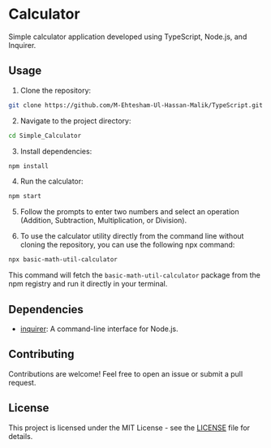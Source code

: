 
# Calculator

Simple calculator application developed using TypeScript, Node.js, and Inquirer.

## Usage

1. Clone the repository:

```bash
git clone https://github.com/M-Ehtesham-Ul-Hassan-Malik/TypeScript.git
```

2. Navigate to the project directory:

```bash
cd Simple_Calculator
```

3. Install dependencies:

```bash
npm install
```

4. Run the calculator:

```bash
npm start
```

5. Follow the prompts to enter two numbers and select an operation (Addition, Subtraction, Multiplication, or Division).


6. To use the calculator utility directly from the command line without cloning the repository, you can use the following npx command:

```bash
npx basic-math-util-calculator
```

This command will fetch the `basic-math-util-calculator` package from the npm registry and run it directly in your terminal.

## Dependencies

- [inquirer](https://www.npmjs.com/package/inquirer): A command-line interface for Node.js.

## Contributing

Contributions are welcome! Feel free to open an issue or submit a pull request.

## License

This project is licensed under the MIT License - see the [LICENSE](LICENSE) file for details.
